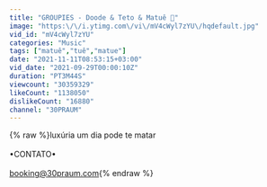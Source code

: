 ```yaml
---
title: "GROUPIES - Doode & Teto & Matuê 🦇"
image: "https:\/\/i.ytimg.com\/vi\/mV4cWyl7zYU\/hqdefault.jpg"
vid_id: "mV4cWyl7zYU"
categories: "Music"
tags: ["matuê","tuê","matue"]
date: "2021-11-11T08:53:15+03:00"
vid_date: "2021-09-29T00:00:10Z"
duration: "PT3M44S"
viewcount: "30359329"
likeCount: "1138050"
dislikeCount: "16880"
channel: "30PRAUM"
---
```

{% raw %}luxúria um dia pode te matar<br /><br />•CONTATO•<br /><br />booking@30praum.com{% endraw %}
